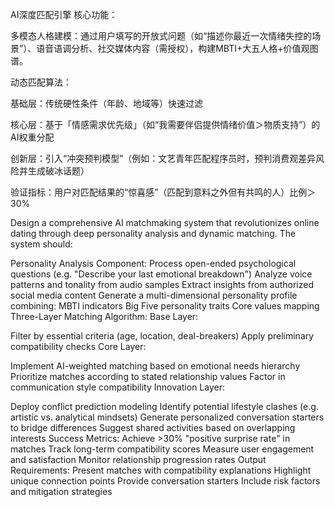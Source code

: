 AI深度匹配引擎
核心功能：

多模态人格建模：通过用户填写的开放式问题（如“描述你最近一次情绪失控的场景”）、语音语调分析、社交媒体内容（需授权），构建MBTI+大五人格+价值观图谱。

动态匹配算法：

基础层：传统硬性条件（年龄、地域等）快速过滤

核心层：基于「情感需求优先级」（如“我需要伴侣提供情绪价值＞物质支持”）的AI权重分配

创新层：引入“冲突预判模型”（例如：文艺青年匹配程序员时，预判消费观差异风险并生成破冰话题）

验证指标：用户对匹配结果的“惊喜感”（匹配到意料之外但有共鸣的人）比例＞30%


Design a comprehensive AI matchmaking system that revolutionizes online dating through deep personality analysis and dynamic matching. The system should:

Personality Analysis Component:
Process open-ended psychological questions (e.g. "Describe your last emotional breakdown")
Analyze voice patterns and tonality from audio samples
Extract insights from authorized social media content
Generate a multi-dimensional personality profile combining:
MBTI indicators
Big Five personality traits
Core values mapping
Three-Layer Matching Algorithm:
Base Layer:

Filter by essential criteria (age, location, deal-breakers)
Apply preliminary compatibility checks
Core Layer:

Implement AI-weighted matching based on emotional needs hierarchy
Prioritize matches according to stated relationship values
Factor in communication style compatibility
Innovation Layer:

Deploy conflict prediction modeling
Identify potential lifestyle clashes (e.g. artistic vs. analytical mindsets)
Generate personalized conversation starters to bridge differences
Suggest shared activities based on overlapping interests
Success Metrics:
Achieve >30% "positive surprise rate" in matches
Track long-term compatibility scores
Measure user engagement and satisfaction
Monitor relationship progression rates
Output Requirements:
Present matches with compatibility explanations
Highlight unique connection points
Provide conversation starters
Include risk factors and mitigation strategies